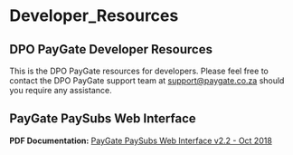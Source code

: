 # Developer_Resources
## DPO PayGate Developer Resources
This is the DPO PayGate resources for developers. Please feel free to contact the DPO PayGate support team at support@paygate.co.za should you require any assistance.

## PayGate PaySubs Web Interface
**PDF Documentation:**
[PayGate PaySubs Web Interface v2.2 - Oct 2018](https://github.com/PayGate/Developer_Resources/raw/master/assets/PaySubs/PayGate_PaySubs_Web_Interface_v2.2_-_Oct_2018.pdf)
